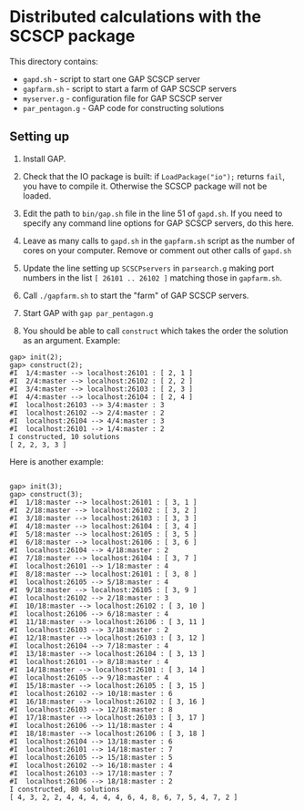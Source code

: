 # Distributed calculations with the SCSCP package

This directory contains:

* `gapd.sh` - script to start one GAP SCSCP server
* `gapfarm.sh` - script to start a farm of GAP SCSCP servers
* `myserver.g` - configuration file for GAP SCSCP server
* `par_pentagon.g` - GAP code for constructing solutions 

## Setting up

1. Install GAP.

2. Check that the IO package is built: if `LoadPackage("io");` returns `fail`,
you have to compile it. Otherwise the SCSCP package will not be loaded.

3. Edit the path to `bin/gap.sh` file in the line 51 of `gapd.sh`. If you need
to specify any command line options for GAP SCSCP servers, do this here.

4. Leave as many calls to `gapd.sh` in the `gapfarm.sh` script as the number
of cores on your computer. Remove or comment out other calls of `gapd.sh`

5. Update the line setting up `SCSCPservers` in `parsearch.g` making port numbers
in the list `[ 26101 .. 26102 ]` matching those in `gapfarm.sh`.

6. Call `./gapfarm.sh` to start the "farm" of GAP SCSCP servers.

7. Start GAP with `gap par_pentagon.g`

8. You should be able to call `construct` which takes the order
the solution as an argument. Example:
```
gap> init(2);
gap> construct(2);
#I  1/4:master --> localhost:26101 : [ 2, 1 ]
#I  2/4:master --> localhost:26102 : [ 2, 2 ]
#I  3/4:master --> localhost:26103 : [ 2, 3 ]
#I  4/4:master --> localhost:26104 : [ 2, 4 ]
#I  localhost:26103 --> 3/4:master : 3
#I  localhost:26102 --> 2/4:master : 2
#I  localhost:26104 --> 4/4:master : 3
#I  localhost:26101 --> 1/4:master : 2
I constructed, 10 solutions
[ 2, 2, 3, 3 ]

```

Here is another example:
```

gap> init(3);
gap> construct(3);
#I  1/18:master --> localhost:26101 : [ 3, 1 ]
#I  2/18:master --> localhost:26102 : [ 3, 2 ]
#I  3/18:master --> localhost:26103 : [ 3, 3 ]
#I  4/18:master --> localhost:26104 : [ 3, 4 ]
#I  5/18:master --> localhost:26105 : [ 3, 5 ]
#I  6/18:master --> localhost:26106 : [ 3, 6 ]
#I  localhost:26104 --> 4/18:master : 2
#I  7/18:master --> localhost:26104 : [ 3, 7 ]
#I  localhost:26101 --> 1/18:master : 4
#I  8/18:master --> localhost:26101 : [ 3, 8 ]
#I  localhost:26105 --> 5/18:master : 4
#I  9/18:master --> localhost:26105 : [ 3, 9 ]
#I  localhost:26102 --> 2/18:master : 3
#I  10/18:master --> localhost:26102 : [ 3, 10 ]
#I  localhost:26106 --> 6/18:master : 4
#I  11/18:master --> localhost:26106 : [ 3, 11 ]
#I  localhost:26103 --> 3/18:master : 2
#I  12/18:master --> localhost:26103 : [ 3, 12 ]
#I  localhost:26104 --> 7/18:master : 4
#I  13/18:master --> localhost:26104 : [ 3, 13 ]
#I  localhost:26101 --> 8/18:master : 4
#I  14/18:master --> localhost:26101 : [ 3, 14 ]
#I  localhost:26105 --> 9/18:master : 4
#I  15/18:master --> localhost:26105 : [ 3, 15 ]
#I  localhost:26102 --> 10/18:master : 6
#I  16/18:master --> localhost:26102 : [ 3, 16 ]
#I  localhost:26103 --> 12/18:master : 8
#I  17/18:master --> localhost:26103 : [ 3, 17 ]
#I  localhost:26106 --> 11/18:master : 4
#I  18/18:master --> localhost:26106 : [ 3, 18 ]
#I  localhost:26104 --> 13/18:master : 6
#I  localhost:26101 --> 14/18:master : 7
#I  localhost:26105 --> 15/18:master : 5
#I  localhost:26102 --> 16/18:master : 4
#I  localhost:26103 --> 17/18:master : 7
#I  localhost:26106 --> 18/18:master : 2
I constructed, 80 solutions
[ 4, 3, 2, 2, 4, 4, 4, 4, 4, 6, 4, 8, 6, 7, 5, 4, 7, 2 ]

